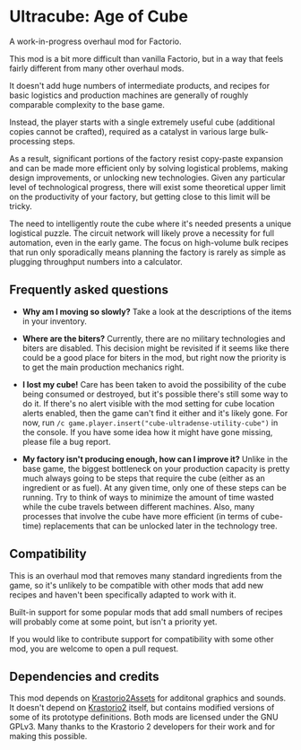 # Ultracube: Age of Cube

A work-in-progress overhaul mod for Factorio.

This mod is a bit more difficult than vanilla Factorio, but in a way that feels fairly different from many other overhaul mods.

It doesn't add huge numbers of intermediate products, and recipes for basic logistics and production machines are generally of roughly comparable complexity to the base game.

Instead, the player starts with a single extremely useful cube (additional copies cannot be crafted), required as a catalyst in various large bulk-processing steps.

As a result, significant portions of the factory resist copy-paste expansion and can be made more efficient only by solving logistical problems, making design improvements, or unlocking new technologies. Given any particular level of technological progress, there will exist some theoretical upper limit on the productivity of your factory, but getting close to this limit will be tricky.

The need to intelligently route the cube where it's needed presents a unique logistical puzzle. The circuit network will likely prove a necessity for full automation, even in the early game. The focus on high-volume bulk recipes that run only sporadically means planning the factory is rarely as simple as plugging throughput numbers into a calculator.

## Frequently asked questions

* **Why am I moving so slowly?** Take a look at the descriptions of the items in your inventory.

* **Where are the biters?** Currently, there are no military technologies and biters are disabled. This decision might be revisited if it seems like there could be a good place for biters in the mod, but right now the priority is to get the main production mechanics right.

* **I lost my cube!** Care has been taken to avoid the possibility of the cube being consumed or destroyed, but it's possible there's still some way to do it. If there's no alert visible with the mod setting for cube location alerts enabled, then the game can't find it either and it's likely gone. For now, run `/c game.player.insert("cube-ultradense-utility-cube")` in the console. If you have some idea how it might have gone missing, please file a bug report.

* **My factory isn't producing enough, how can I improve it?** Unlike in the base game, the biggest bottleneck on your production capacity is pretty much always going to be steps that require the cube (either as an ingredient or as fuel). At any given time, only one of these steps can be running. Try to think of ways to minimize the amount of time wasted while the cube travels between different machines. Also, many processes that involve the cube have more efficient (in terms of cube-time) replacements that can be unlocked later in the technology tree.

## Compatibility

This is an overhaul mod that removes many standard ingredients from the game, so it's unlikely to be compatible with other mods that add new recipes and haven't been specifically adapted to work with it.

Built-in support for some popular mods that add small numbers of recipes will probably come at some point, but isn't a priority yet.

If you would like to contribute support for compatibility with some other mod, you are welcome to open a pull request.

## Dependencies and credits

This mod depends on [Krastorio2Assets](https://github.com/raiguard/Krastorio2Assets) for additonal graphics and sounds. It doesn't depend on [Krastorio2](https://github.com/raiguard/Krastorio2) itself, but contains modified versions of some of its prototype definitions. Both mods are licensed under the GNU GPLv3. Many thanks to the Krastorio 2 developers for their work and for making this possible.